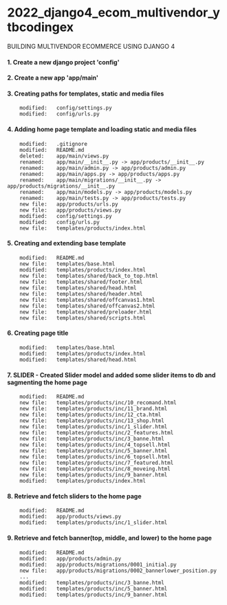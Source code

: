 # 2022_django4_ecom_multivendor_ytbcodingex
BUILDING MULTIVENDOR ECOMMERCE USING DJANGO 4


#### 1. Create a new django project 'config'


#### 2. Create a new app 'app/main'


#### 3. Creating paths for templates, static and media files

        modified:   config/settings.py
        modified:   config/urls.py


#### 4. Adding home page template and loading static and media files

        modified:   .gitignore
        modified:   README.md
        deleted:    app/main/views.py
        renamed:    app/main/__init__.py -> app/products/__init__.py
        renamed:    app/main/admin.py -> app/products/admin.py
        renamed:    app/main/apps.py -> app/products/apps.py
        renamed:    app/main/migrations/__init__.py -> app/products/migrations/__init__.py
        renamed:    app/main/models.py -> app/products/models.py
        renamed:    app/main/tests.py -> app/products/tests.py
        new file:   app/products/urls.py
        new file:   app/products/views.py
        modified:   config/settings.py
        modified:   config/urls.py
        new file:   templates/products/index.html


#### 5. Creating and extending base template

        modified:   README.md
        new file:   templates/base.html
        modified:   templates/products/index.html
        new file:   templates/shared/back_to_top.html
        new file:   templates/shared/footer.html
        new file:   templates/shared/head.html
        new file:   templates/shared/header.html
        new file:   templates/shared/offcanvas1.html
        new file:   templates/shared/offcanvas2.html
        new file:   templates/shared/preloader.html
        new file:   templates/shared/scripts.html


#### 6. Creating page title

        modified:   templates/base.html
        modified:   templates/products/index.html
        modified:   templates/shared/head.html


#### 7. SLIDER - Created Slider model and added some slider items to db and sagmenting the home page

        modified:   README.md
        new file:   templates/products/inc/10_recomand.html
        new file:   templates/products/inc/11_brand.html
        new file:   templates/products/inc/12_cta.html
        new file:   templates/products/inc/13_shop.html
        new file:   templates/products/inc/1_slider.html
        new file:   templates/products/inc/2_features.html
        new file:   templates/products/inc/3_banne.html
        new file:   templates/products/inc/4_topsell.html
        new file:   templates/products/inc/5_banner.html
        new file:   templates/products/inc/6_topsell.html
        new file:   templates/products/inc/7_featured.html
        new file:   templates/products/inc/8_moveing.html
        new file:   templates/products/inc/9_banner.html
        modified:   templates/products/index.html


#### 8. Retrieve and fetch sliders to the home page

        modified:   README.md
        modified:   app/products/views.py
        modified:   templates/products/inc/1_slider.html


#### 9. Retrieve and fetch banner(top, middle, and lower) to the home page

        modified:   README.md
        modified:   app/products/admin.py
        modified:   app/products/migrations/0001_initial.py
        new file:   app/products/migrations/0002_bannerlower_position.py
        ...
        modified:   templates/products/inc/3_banne.html
        modified:   templates/products/inc/5_banner.html
        modified:   templates/products/inc/9_banner.html







